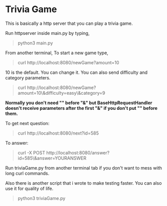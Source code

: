 # Trivia Game

This is basically a http server that you can play a trivia game.

Run httpserver inside main.py by typing,
>python3 main.py

From another terminal,
To start a new game type,
>curl http://<span></span>localhost:8080/newGame?amount=10

10 is the default. You can change it.
You can also send difficulty and category parameters.
>curl http://<span></span>localhost:8080/newGame?amount=10\\&difficulty=easy\\&category=9

**Normally you don't need "\" before "&" but BaseHttpRequestHandler doesn't receive parameters after the first "&" if you don't put "\" before them.**

To get next question:
>curl http://<span></span>localhost:8080/next?id=585

To answer:
>curl -X POST http://<span></span>localhost:8080/answer?id=585\\&answer=YOURANSWER

Run triviaGame.py from another terminal tab if you don't want to mess with long curl commands.

Also there is another script that i wrote to make testing faster. You can also use it for quality of life.
>python3 triviaGame.py
